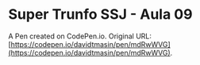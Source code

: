 # Super Trunfo SSJ - Aula 09

A Pen created on CodePen.io. Original URL: [https://codepen.io/davidtmasin/pen/mdRwWVG](https://codepen.io/davidtmasin/pen/mdRwWVG).



